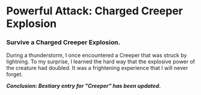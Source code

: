 # Powerful Attack: Charged Creeper Explosion
### Survive a Charged Creeper Explosion.
<p>During a thunderstorm, I once encountered a Creeper that was struck by lightning. To my surprise, I learned the hard way that the explosive power of the creature had doubled. It was a frightening experience that I will never forget.</p>
<b><i>Conclusion: Bestiary entry for "Creeper" has been updated.</i></b>
